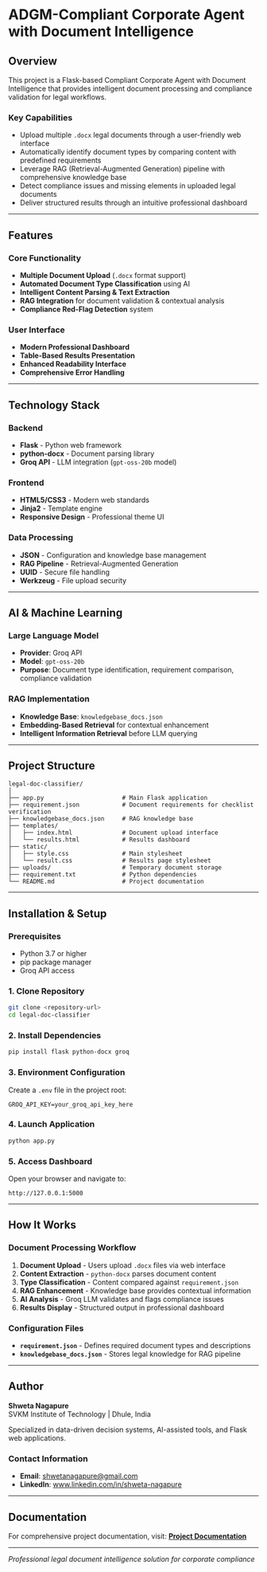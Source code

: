 # ADGM-Compliant Corporate Agent with Document Intelligence

## Overview

This project is a Flask-based Compliant Corporate Agent with Document Intelligence that provides intelligent document processing and compliance validation for legal workflows.

### Key Capabilities
- Upload multiple `.docx` legal documents through a user-friendly web interface
- Automatically identify document types by comparing content with predefined requirements
- Leverage RAG (Retrieval-Augmented Generation) pipeline with comprehensive knowledge base
- Detect compliance issues and missing elements in uploaded legal documents
- Deliver structured results through an intuitive professional dashboard

---

## Features

### Core Functionality
- **Multiple Document Upload** (`.docx` format support)
- **Automated Document Type Classification** using AI
- **Intelligent Content Parsing & Text Extraction**
- **RAG Integration** for document validation & contextual analysis
- **Compliance Red-Flag Detection** system

### User Interface
- **Modern Professional Dashboard**
- **Table-Based Results Presentation**
- **Enhanced Readability Interface**
- **Comprehensive Error Handling**

---

## Technology Stack

### Backend
- **Flask** - Python web framework
- **python-docx** - Document parsing library
- **Groq API** - LLM integration (`gpt-oss-20b` model)

### Frontend
- **HTML5/CSS3** - Modern web standards
- **Jinja2** - Template engine
- **Responsive Design** - Professional theme UI

### Data Processing
- **JSON** - Configuration and knowledge base management
- **RAG Pipeline** - Retrieval-Augmented Generation
- **UUID** - Secure file handling
- **Werkzeug** - File upload security

---

## AI & Machine Learning

### Large Language Model
- **Provider**: Groq API
- **Model**: `gpt-oss-20b`
- **Purpose**: Document type identification, requirement comparison, compliance validation

### RAG Implementation
- **Knowledge Base**: `knowledgebase_docs.json`
- **Embedding-Based Retrieval** for contextual enhancement
- **Intelligent Information Retrieval** before LLM querying

---

## Project Structure

```
legal-doc-classifier/
│
├── app.py                      # Main Flask application
├── requirement.json            # Document requirements for checklist verification
├── knowledgebase_docs.json     # RAG knowledge base
├── templates/
│   ├── index.html              # Document upload interface
│   └── results.html            # Results dashboard
├── static/
│   ├── style.css               # Main stylesheet
│   └── result.css              # Results page stylesheet
├── uploads/                    # Temporary document storage
├── requirement.txt             # Python dependencies
└── README.md                   # Project documentation
```

---

## Installation & Setup

### Prerequisites
- Python 3.7 or higher
- pip package manager
- Groq API access

### 1. Clone Repository
```bash
git clone <repository-url>
cd legal-doc-classifier
```

### 2. Install Dependencies
```bash
pip install flask python-docx groq
```

### 3. Environment Configuration
Create a `.env` file in the project root:
```env
GROQ_API_KEY=your_groq_api_key_here
```

### 4. Launch Application
```bash
python app.py
```

### 5. Access Dashboard
Open your browser and navigate to:
```
http://127.0.0.1:5000
```

---

## How It Works

### Document Processing Workflow
1. **Document Upload** - Users upload `.docx` files via web interface
2. **Content Extraction** - `python-docx` parses document content
3. **Type Classification** - Content compared against `requirement.json`
4. **RAG Enhancement** - Knowledge base provides contextual information
5. **AI Analysis** - Groq LLM validates and flags compliance issues
6. **Results Display** - Structured output in professional dashboard

### Configuration Files
- **`requirement.json`** - Defines required document types and descriptions
- **`knowledgebase_docs.json`** - Stores legal knowledge for RAG pipeline

---

## Author

**Shweta Nagapure**  
SVKM Institute of Technology | Dhule, India

Specialized in data-driven decision systems, AI-assisted tools, and Flask web applications.

### Contact Information
- **Email**: shwetanagapure@gmail.com
- **LinkedIn**: www.linkedin.com/in/shweta-nagapure

---

## Documentation

For comprehensive project documentation, visit:
**[Project Documentation](https://your-documentation-link.com)**

---
*Professional legal document intelligence solution for corporate compliance*